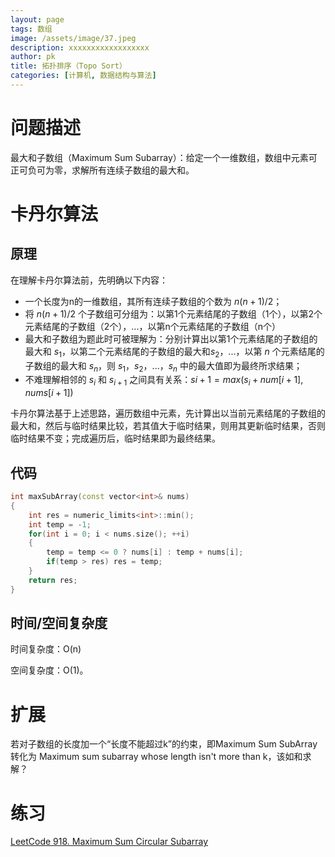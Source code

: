 ```yaml
---
layout: page
tags: 数组
image: /assets/image/37.jpeg
description: xxxxxxxxxxxxxxxxxx
author: pk
title: 拓扑排序（Topo Sort）
categories: [计算机, 数据结构与算法]
---
```


# 问题描述

最大和子数组（Maximum Sum Subarray）：给定一个一维数组，数组中元素可正可负可为零，求解所有连续子数组的最大和。
# 卡丹尔算法

## 原理

在理解卡丹尔算法前，先明确以下内容：
- 一个长度为n的一维数组，其所有连续子数组的个数为 $n(n + 1) / 2$；
- 将 $n(n + 1) / 2$ 个子数组可分组为：以第1个元素结尾的子数组（1个），以第2个元素结尾的子数组（2个），...，以第n个元素结尾的子数组（n个）
- 最大和子数组为题此时可被理解为：分别计算出以第1个元素结尾的子数组的最大和 $s_1$，以第二个元素结尾的子数组的最大和$s_2$，...，以第 $n$ 个元素结尾的子数组的最大和 $s_n$，则 $s_1$，$s_2$，...，$s_n$ 中的最大值即为最终所求结果；
- 不难理解相邻的 $s_i$ 和 $s_{i+1}$ 之间具有关系：$si+1 = max(s_i + num[i + 1], nums[i + 1])$

卡丹尔算法基于上述思路，遍历数组中元素，先计算出以当前元素结尾的子数组的最大和，然后与临时结果比较，若其值大于临时结果，则用其更新临时结果，否则临时结果不变；完成遍历后，临时结果即为最终结果。

## 代码

```cpp
int maxSubArray(const vector<int>& nums)
{
    int res = numeric_limits<int>::min();
    int temp = -1;
    for(int i = 0; i < nums.size(); ++i)
    {
        temp = temp <= 0 ? nums[i] : temp + nums[i];
        if(temp > res) res = temp;
    }
    return res;
}
```
## 时间/空间复杂度

时间复杂度：O(n)

空间复杂度：O(1)。

# 扩展

若对子数组的长度加一个“长度不能超过k”的约束，即Maximum Sum SubArray 转化为 Maximum sum subarray whose length isn't more than k，该如和求解？

# 练习

[LeetCode 918. Maximum Sum Circular Subarray](https://leetcode.com/problems/maximum-sum-circular-subarray/)

